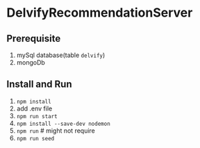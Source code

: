 # DelvifyRecommendationServer

## Prerequisite
1. mySql database(table `delvify`)
2. mongoDb

## Install and Run
1. `npm install`
2. add .env file
3. `npm run start`
4. `npm install --save-dev nodemon`
4. `npm run`  # might not require
5. `npm run seed`

